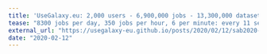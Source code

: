 ```yaml
---
title: 'UseGalaxy.eu: 2,000 users - 6,900,000 jobs - 13,300,000 datasets'
tease: "8300 jobs per day, 350 jobs per hour, 6 per minute: every 11 seconds finishes one job in Galaxy"
external_url: "https://usegalaxy-eu.github.io/posts/2020/02/12/sab2020-stats/plain.html"
date: "2020-02-12"
---
```

